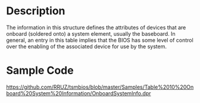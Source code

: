 # Description #
The information in this structure defines the attributes of devices that are onboard (soldered onto) a system element, usually the baseboard. In general, an entry in this table implies that the BIOS has some level of control over the enabling of the associated device for use by the system.


# Sample Code #

https://github.com/RRUZ/tsmbios/blob/master/Samples/Table%2010%20Onboard%20System%20Information/OnboardSystemInfo.dpr
